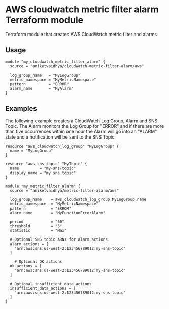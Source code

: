 # AWS cloudwatch metric filter alarm Terraform module

Terraform module that creates AWS CloudWatch metric filter and alarms

## Usage

```hcl
module "my_cloudwatch_metric_filter_alarm" {
  source = "aniketvaidhya/cloudwatch-metric-filter-alarm/aws"

  log_group_name   = "MyLogGroup"
  metric_namespace = "MyMetricNamespace"
  pattern          = "ERROR"
  alarm_name       = "MyAlarm"
}
```

## Examples

The following example creates a CloudWatch Log Group, Alarm and SNS Topic. The Alarm monitors the Log Group for "ERROR" and if there are more than five occurrences within one hour the Alarm will go into an "ALARM" state and a notification will be sent to the SNS Topic

```hcl
resource "aws_cloudwatch_log_group" "MyLogGroup" {
  name = "MyLogGroup"
}

resource "aws_sns_topic" "MyTopic" {
  name         = "my-sns-topic"
  display_name = "my sns topic"
}

module "my_metric_filter_alarm" {
  source = "aniketvaidhya/metric-filter-alarm/aws"

  log_group_name    = aws_cloudwatch_log_group.MyLogGroup.name
  metric_namespace  = "MyMetricNamespace"
  pattern           = "ERROR"
  alarm_name        = "MyFunctionErrorAlarm"

  period            = "60"
  threshold         = "5"
  statistic         = "Max"

  # Optional SNS topic ARNs for alarm actions
  alarm_actions = [
    "arn:aws:sns:us-west-2:123456789012:my-sns-topic"
  ]

    # Optional OK actions
  ok_actions = [
    "arn:aws:sns:us-west-2:123456789012:my-sns-topic"
  ]

  # Optional insufficient data actions
  insufficient_data_actions = [
    "arn:aws:sns:us-west-2:123456789012:my-sns-topic"
  ]
}
```
